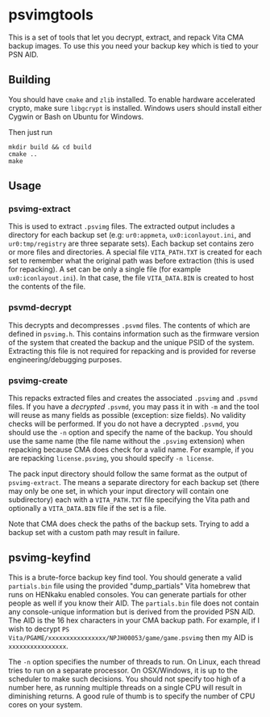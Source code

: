 psvimgtools
===========
This is a set of tools that let you decrypt, extract, and repack Vita CMA backup images. To use this you need your backup key which is tied to your PSN AID.

## Building

You should have `cmake` and `zlib` installed. To enable hardware accelerated crypto, make sure `libgcrypt` is installed. Windows users should install either Cygwin or Bash on Ubuntu for Windows.

Then just run
```
mkdir build && cd build
cmake ..
make
```

## Usage

### psvimg-extract

This is used to extract `.psvimg` files. The extracted output includes a directory for each backup set (e.g: `ur0:appmeta`, `ux0:iconlayout.ini`, and `ur0:tmp/registry` are three separate sets). Each backup set contains zero or more files and directories. A special file `VITA_PATH.TXT` is created for each set to remember what the original path was before extraction (this is used for repacking). A set can be only a single file (for example `ux0:iconlayout.ini`). In that case, the file `VITA_DATA.BIN` is created to host the contents of the file.

### psvmd-decrypt

This decrypts and decompresses `.psvmd` files. The contents of which are defined in `psvimg.h`. This contains information such as the firmware version of the system that created the backup and the unique PSID of the system. Extracting this file is not required for repacking and is provided for reverse engineering/debugging purposes.

### psvimg-create

This repacks extracted files and creates the associated `.psvimg` and `.psvmd` files. If you have a _decrypted_ `.psvmd`, you may pass it in with `-m` and the tool will reuse as many fields as possible (exception: size fields). No validity checks will be performed. If you do not have a decrypted `.psvmd`, you should use the `-n` option and specify the name of the backup. You should use the same name (the file name without the `.psvimg` extension) when repacking because CMA does check for a valid name. For example, if you are repacking `license.psvimg`, you should specify `-n license`.

The pack input directory should follow the same format as the output of `psvimg-extract`. The means a separate directory for each backup set (there may only be one set, in which your input directory will contain one subdirectory) each with a `VITA_PATH.TXT` file specifying the Vita path and optionally a `VITA_DATA.BIN` file if the set is a file.

Note that CMA does check the paths of the backup sets. Trying to add a backup set with a custom path may result in failure.

## psvimg-keyfind

This is a brute-force backup key find tool. You should generate a valid `partials.bin` file using the provided "dump_partials" Vita homebrew that runs on HENkaku enabled consoles. You can generate partials for other people as well if you know their AID. The `partials.bin` file does not contain any console-unique information but is derived from the provided PSN AID. The AID is the 16 hex characters in your CMA backup path. For example, if I wish to decrypt `PS Vita/PGAME/xxxxxxxxxxxxxxxx/NPJH00053/game/game.psvimg` then my AID is `xxxxxxxxxxxxxxxx`.

The `-n` option specifies the number of threads to run. On Linux, each thread tries to run on a separate processor. On OSX/Windows, it is up to the scheduler to make such decisions. You should not specify too high of a number here, as running multiple threads on a single CPU will result in diminishing returns. A good rule of thumb is to specify the number of CPU cores on your system.
